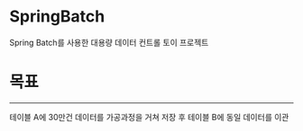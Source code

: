 # SpringBatch
Spring Batch를 사용한 대용량 데이터 컨트롤 토이 프로젝트

# 목표
<hr>
테이블 A에 30만건 데이터를 가공과정을 거쳐 저장 후 테이블 B에 동일 데이터를 이관
